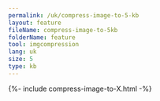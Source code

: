 ```yaml
---
permalink: /uk/compress-image-to-5-kb
layout: feature
fileName: compress-image-to-5kb
folderName: feature
tool: imgcompression
lang: uk
size: 5
type: kb
---
```


{%- include compress-image-to-X.html -%}
